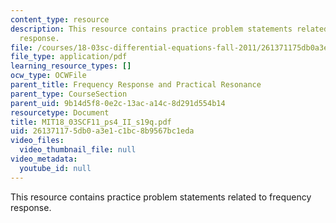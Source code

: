 ```yaml
---
content_type: resource
description: This resource contains practice problem statements related to frequency
  response.
file: /courses/18-03sc-differential-equations-fall-2011/261371175db0a3e1c1bc8b9567bc1eda_MIT18_03SCF11_ps4_II_s19q.pdf
file_type: application/pdf
learning_resource_types: []
ocw_type: OCWFile
parent_title: Frequency Response and Practical Resonance
parent_type: CourseSection
parent_uid: 9b14d5f8-0e2c-13ac-a14c-8d291d554b14
resourcetype: Document
title: MIT18_03SCF11_ps4_II_s19q.pdf
uid: 26137117-5db0-a3e1-c1bc-8b9567bc1eda
video_files:
  video_thumbnail_file: null
video_metadata:
  youtube_id: null
---
```

This resource contains practice problem statements related to frequency response.